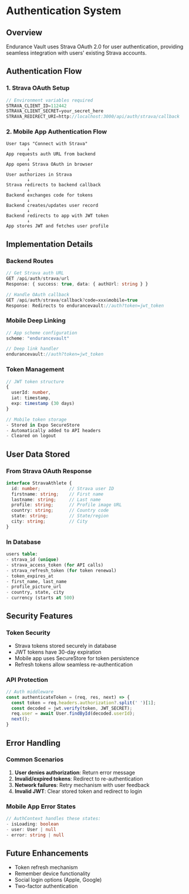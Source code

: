 # Authentication System

## Overview
Endurance Vault uses Strava OAuth 2.0 for user authentication, providing seamless integration with users' existing Strava accounts.

## Authentication Flow

### 1. Strava OAuth Setup
```typescript
// Environment variables required
STRAVA_CLIENT_ID=112442
STRAVA_CLIENT_SECRET=your_secret_here
STRAVA_REDIRECT_URI=http://localhost:3000/api/auth/strava/callback
```

### 2. Mobile App Authentication Flow
```
User taps "Connect with Strava"
        ↓
App requests auth URL from backend
        ↓
App opens Strava OAuth in browser
        ↓
User authorizes in Strava
        ↓
Strava redirects to backend callback
        ↓
Backend exchanges code for tokens
        ↓
Backend creates/updates user record
        ↓
Backend redirects to app with JWT token
        ↓
App stores JWT and fetches user profile
```

## Implementation Details

### Backend Routes
```typescript
// Get Strava auth URL
GET /api/auth/strava/url
Response: { success: true, data: { authUrl: string } }

// Handle OAuth callback
GET /api/auth/strava/callback?code=xxx&mobile=true
Response: Redirects to endurancevault://auth?token=jwt_token
```

### Mobile Deep Linking
```typescript
// App scheme configuration
scheme: "endurancevault"

// Deep link handler
endurancevault://auth?token=jwt_token
```

### Token Management
```typescript
// JWT token structure
{
  userId: number,
  iat: timestamp,
  exp: timestamp (30 days)
}

// Mobile token storage
- Stored in Expo SecureStore
- Automatically added to API headers
- Cleared on logout
```

## User Data Stored

### From Strava OAuth Response
```typescript
interface StravaAthlete {
  id: number;           // Strava user ID
  firstname: string;    // First name
  lastname: string;     // Last name  
  profile: string;      // Profile image URL
  country: string;      // Country code
  state: string;        // State/region
  city: string;         // City
}
```

### In Database
```sql
users table:
- strava_id (unique)
- strava_access_token (for API calls)
- strava_refresh_token (for token renewal)
- token_expires_at
- first_name, last_name
- profile_picture_url
- country, state, city
- currency (starts at 500)
```

## Security Features

### Token Security
- Strava tokens stored securely in database
- JWT tokens have 30-day expiration
- Mobile app uses SecureStore for token persistence
- Refresh tokens allow seamless re-authentication

### API Protection
```typescript
// Auth middleware
const authenticateToken = (req, res, next) => {
  const token = req.headers.authorization?.split(' ')[1];
  const decoded = jwt.verify(token, JWT_SECRET);
  req.user = await User.findById(decoded.userId);
  next();
}
```

## Error Handling

### Common Scenarios
1. **User denies authorization**: Return error message
2. **Invalid/expired tokens**: Redirect to re-authentication
3. **Network failures**: Retry mechanism with user feedback
4. **Invalid JWT**: Clear stored token and redirect to login

### Mobile App Error States
```typescript
// AuthContext handles these states:
- isLoading: boolean
- user: User | null
- error: string | null
```

## Future Enhancements
- Token refresh mechanism
- Remember device functionality  
- Social login options (Apple, Google)
- Two-factor authentication